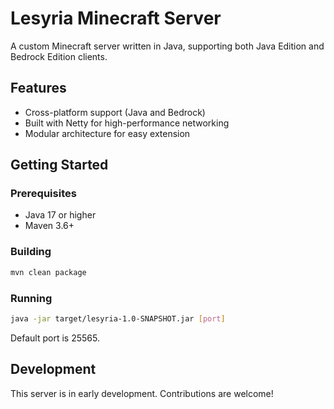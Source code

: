 # Lesyria Minecraft Server

A custom Minecraft server written in Java, supporting both Java Edition and Bedrock Edition clients.

## Features

- Cross-platform support (Java and Bedrock)
- Built with Netty for high-performance networking
- Modular architecture for easy extension

## Getting Started

### Prerequisites

- Java 17 or higher
- Maven 3.6+

### Building

```bash
mvn clean package
```

### Running

```bash
java -jar target/lesyria-1.0-SNAPSHOT.jar [port]
```

Default port is 25565.

## Development

This server is in early development. Contributions are welcome!